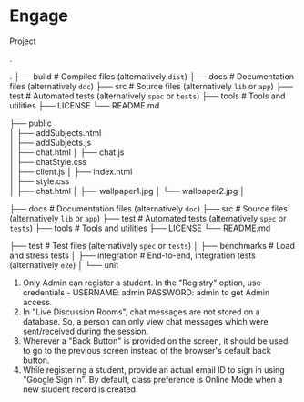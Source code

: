# Engage
Project

.

.
    ├── build                   # Compiled files (alternatively `dist`)
    ├── docs                    # Documentation files (alternatively `doc`)
    ├── src                     # Source files (alternatively `lib` or `app`)
    ├── test                    # Automated tests (alternatively `spec` or `tests`)
    ├── tools                   # Tools and utilities
    ├── LICENSE
    └── README.md


├── public                    
│   ├── addSubjects.html         
│   ├── addSubjects.js         
│   ├── chat.html
│   ├── chat.js          
│   ├── chatStyle.css         
│   ├── client.js
│   ├── index.html         
│   ├── style.css         
│   ├── chat.html
│   ├── wallpaper1.jpg
│   └── wallpaper2.jpg
│




├── docs                    # Documentation files (alternatively `doc`)
├── src                     # Source files (alternatively `lib` or `app`)
├── test                    # Automated tests (alternatively `spec` or `tests`)
├── tools                   # Tools and utilities
├── LICENSE
└── README.md

├── test                    # Test files (alternatively `spec` or `tests`)
│   ├── benchmarks          # Load and stress tests
│   ├── integration         # End-to-end, integration tests (alternatively `e2e`)
│   └── unit   

1. Only Admin can register a student. In the "Registry" option, use credentials - USERNAME: admin PASSWORD: admin to get Admin access. 
2. In "Live Discussion Rooms", chat messages are not stored on a database. So, a person can only view chat messages which were sent/received during the session.
3. Wherever a "Back Button" is provided on the screen, it should be used to go to the previous screen instead of the browser's default back button.
4. While registering a student, provide an actual email ID to sign in using "Google Sign in". By default, class preference is Online Mode when a new student record is created. 

